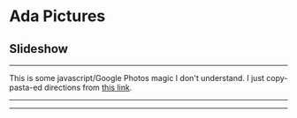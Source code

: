 # Ada Pictures

## Slideshow
------------------------

This is some javascript/Google Photos magic I don't understand. I just copy-pasta-ed directions from [this link](https://www.publicalbum.org/blog/embedding-google-photos-albums).

------------------------

<script src="https://cdn.jsdelivr.net/npm/publicalbum@latest/embed-ui.min.js" async></script>
<div class="pa-gallery-player-widget" style="width:100%; height:480px; display:none;"
  data-link="https://photos.app.goo.gl/AswN5VT9oNjsphuG6"
  data-title="Ada photos public"
  data-description="135 new photos added to shared album">
  <object data="https://lh3.googleusercontent.com/BuTT1aP_OzPsx_6NsgjHFzvrz7l9-amm1G2JrplOcHtA5TcbzDBFlpCtVvsFuhhlQiej-PBi1AlfdcBVJCABL5HEhSk8G3Jj8114qDevhGR7kvacomSZPmvxOty0RSh-Y49yDfLs80Y=w1920-h1080"></object>
  <object data="https://lh3.googleusercontent.com/S_RaoAJ4bdcd9DA9vB9hbtNwZWGBbt855ug1FQRjLLq2raAv7jkKivyv43dpqWsb6fS4QRnLaco9UBXQkJ4Qr_mF38uMVz0m2mSoshI82BtvYABgUG6AEm-haBdV45UhYwMcvlaWacU=w1920-h1080"></object>
  <object data="https://lh3.googleusercontent.com/qdKkwDbc341IxB9OlSCTuZjGCRwvjZ-uMi4Vm8bde8fie7rVyfsOCPRJYlKn_JaWcH02iN2Q0vWhwqKViuYn8_oYnD60aHumI4kTZwmB1nVOTf9YWO8CQrODAuFvxcyKJ9rp_xNSs90=w1920-h1080"></object>
  <object data="https://lh3.googleusercontent.com/f-p3gUGw4nizE-WemfcmmtxO2C-PDmQq1ydPsgsIPjw91W9CqH9Q4zlLzRgRdYhNO6ZTUdWnQ2gem-DIFltwYmSgRmxfL91FvV_z8ZEMPGp8SsN3Eau_mdxUS8xynU7biX-9VXeNxVI=w1920-h1080"></object>
  <object data="https://lh3.googleusercontent.com/ZVfPJ9Dr5aGEcqI2dAK0ia8uDshTjCtk7yvepfyaplBSP8Hy53kPbS29K9V4fNKHiiY0Wwc_DWiOrNE-PkEBb_XKaV3ROsh7yRbYiUjXxO1GRiy8nYyeSjVLneH1qM0OYSYCIxA616k=w1920-h1080"></object>
  <object data="https://lh3.googleusercontent.com/Q_gQ10miV3mkwO5Pfq0k5VVqqyU5zirSZt-_Qo_hhi4eVGKcTVODRgoad2SQLD1-5G5xaZdFBS8wJlJcszbfgs9F7wU0ZgqnNnb-XetjfOsRyXtJFD4qL4wrbAEO1fcd60z06UyQ2Ic=w1920-h1080"></object>
  <object data="https://lh3.googleusercontent.com/0h1wiCnpghGYuKzWmvvs5fdMMontzqgw8W081JUk__HHdICl8F-PR4GaOK-_hYb9vxjkfpUhICuC8Ocr6g3vGcDeCBJBvPf5SWWvSkXhlQBh3mZaWYH7R7AoVTbnr9a_IgxQYFNx390=w1920-h1080"></object>
  <object data="https://lh3.googleusercontent.com/j-6m0i1WpORAllVZOpMj2RYszwPe_UadC3SUWpxfWpFO5JUUF3WBiRhTvQaT3OixK9CO0qCYtLMVh4y9x94E3Czj6QPeUvo0RObT3OM4BEkVVCSoy7_lz0GDQ-r6gFPlk8uybx5KKOE=w1920-h1080"></object>
  <object data="https://lh3.googleusercontent.com/8MKfsWrTdjNURiuglcUaHFLCHxRcBoYrlN5jHE7dIFbcNZSephE4dsPwgf83nsWwggjOyNqJn6I55S5-q8bzjtg4w-_aY2MU6DcyCG1hvXDPSxleI9HmnaFrPHMFjD1q5b2248y4plY=w1920-h1080"></object>
  <object data="https://lh3.googleusercontent.com/Ws7HsSs4kCBdQVLwMvykDq7xOWKw0A5Mf4lfvZhHLwjWwPrHatO845xzf-DR1HKBq-U1rFZtzPUIqsouYsFRRNPAgzqfcqezANowTz54CBFWkGllV45xQCIU6PHAQZj5-1ieUtZstsE=w1920-h1080"></object>
  <object data="https://lh3.googleusercontent.com/zEszt8xSLFWuRzXQBCZ1XWL4NCZoPhD-xn4wMuwAOnkQMePFBok1FfgkpMs_hDt1ObQ9xuNTQ4CgVQPSQ-FGxsFmXGpm96fn2Gq4toBT8JK7PUfBcRzOnJ52D39XOI6LYrmFMyB8MrY=w1920-h1080"></object>
  <object data="https://lh3.googleusercontent.com/WfFrKcFQ1sKoH9kcZOMtS99j5P1YvmbN1yjPnbhmalp_QDSYV6o80h1Y0tcYrdiibzrDBHfMfFz680WJBDoPo_GVcwwd4ftsqU7ZHaQkAvAMdZ0g2LlMYdG56YCZ2niWtsQraJcq03w=w1920-h1080"></object>
  <object data="https://lh3.googleusercontent.com/y1L-c-NvNLjDe5GYaveTXlYQbz-EW4mwuuUf9cWE38SP78_arE6aETYt_HCeuKBE98nAXEwBlg0-zYtUvb8Gr_Tsfjt0Q3OnH_XworV9DRmk7osSldy_fsUFfWftI36f0BB_IGnkArM=w1920-h1080"></object>
  <object data="https://lh3.googleusercontent.com/vklQKGTx51HqybPcZNx1rCqb2KU-7TMHFuMUSeqvMz51I9BEMU_gP6unQqZhJfnaKGfxjCa3QbnY-Ptw2xosz2QX6EoMtaaQoidBIfzwhB_m4qoSyvmCAu9AYa6Ij58Q-HUlUxSwyV4=w1920-h1080"></object>
  <object data="https://lh3.googleusercontent.com/wSh8XPDaERoDnBaWz00Kagf03V2_sgf9fSJV6TDO4CDtUMIg8ax_6mrriobzrZwp76DrAahFixkaIrafaTPoTmzpK5vNx78eUOe5tULp7h5_dymTMQBl2TBx5xxUNL4BOiIAX-E5zBI=w1920-h1080"></object>
  <object data="https://lh3.googleusercontent.com/JYMak8nHH78_cdfFaw4SjQixCC9iilxSnmX00gLNXw51G-lxIJI-xNioY5pN1AQ640o-gY4ExeE2YS8c9At-19mU0RB_n6S2_Y_wc823pDXIoBsdKwtG6s44qkqa5NT6UGOAD8Mkq78=w1920-h1080"></object>
  <object data="https://lh3.googleusercontent.com/7oEqNJYEMxytRHplBtlzb23ugzOpUgU6u98cFt88WmkUfbNjQezFIfpKLByrzQmJ0n9GotxYlt0mcaWALG_kwIf-_sh1E3byBqnX6QAAwy9GvkcMmFBWqPFoSF9NGvJ4kzaR1UUC62s=w1920-h1080"></object>
  <object data="https://lh3.googleusercontent.com/ga77mYZvL-TrRwlDmJpUdUi9uwBbw0zurD0AW9atj8IH9EowGF7F3vLX0hDl24lTPU9IiRB_9E3veQRRpm2K1jjODXNRZfG2fYShY0dlpIWhPmRSx4ENDXNLCAgTPVQaPLybsdd_njI=w1920-h1080"></object>
  <object data="https://lh3.googleusercontent.com/Pi_zb3zwiEX7_1bAXz_y8Ecdy8N_tQTZ41DO-lt1DMOPE_RXl0xVmVd3_4aGIQ5g3Hi8Esv8SaeKGIm7yDTDYzeBmyoll7UVCGFug9ja5o6AJptOX9KiWFZ_86HUcok3xd40ZTIropI=w1920-h1080"></object>
  <object data="https://lh3.googleusercontent.com/gQ58rM1ItwHAAMDllD_UfOUEp-x3n1uxP6UuvphIh6ywYxjh0EbN3hpzQG41WuwpPNVy-P83xgw2EP60K_gmFwj3y9-hQg4JSVRYywYaT2bTlwXbi7ivzz8Nxx-J_Mr5d4MU_c63sAI=w1920-h1080"></object>
  <object data="https://lh3.googleusercontent.com/hj3_SdVl7v8EKVkP7I3TiYMEK4dgvEb59KzRzcOY9EGGncOK-4vRrcUmuS4bIcd7cOGgZgIx8rd3Qdj8Xzcn7I-Lbtw54dgMGpBc4EyEw8j2MXnUsb2gP3-BVa76wt6rv7vOa2GMJwk=w1920-h1080"></object>
  <object data="https://lh3.googleusercontent.com/QO6EymUeLn4NHlFrSY4oO6tBNhwMI-QF74eSQyW4ASzEXzJ-f4PpQ7pIAmzIRJc3RyqsP4r9ceaKVVWfRywYvKKLZkMfZFda6QnhK98o6QuM3GLn_V218Bxf-SdS5BenaXErsqzjpRg=w1920-h1080"></object>
  <object data="https://lh3.googleusercontent.com/maAfLnME--Jr7dy0bJkim39BLnxzBMiYV_RayMNxIdQb4CPUujADTFb7RErESoTNBtRe6v9DKU3JRXP0ZiwLIMG4jDN254TiljoOr7ee87RbDdC6RjTyLy54WubRZ-pp6fgms20gurc=w1920-h1080"></object>
  <object data="https://lh3.googleusercontent.com/7whtvQjax48fRN2DtP2cJEkfZUJLIdYMJwjuUFxXUFdgqKAy0PmJED17ZcmJLrQ1NmiAoP3v6_-1zzUvUNwYhy2NsxQLLi7ps0WwssM48zv2y-h-WewvUmlfYzL-O1fYdSjyURkCMS0=w1920-h1080"></object>
  <object data="https://lh3.googleusercontent.com/BPsOB32JmS7abqeOF1u6eisjFtIE2CgrSmgbOujQb_9Q5sJqj7S8Hk3ujmoRAbQhOOcN-XicR7DpjY9a9gV9TnYfpAaEeX-fTGE63ls2d8FUUceQVgRWK75CgvUsaPMn3wGsnQlDHq8=w1920-h1080"></object>
  <object data="https://lh3.googleusercontent.com/EgOw9GuwGyBPBK_KCRGHGWGomYUqBrLjDtCwSV2ez3jZ6_fUgP3lUixrSLwUYb5ae9ZRKVo436ENGPQUeue913Uj_TwA8bKCu5KB3DWxdhjMC9tTscnObgm3d3pYSS-sDLFb3w-W1pE=w1920-h1080"></object>
  <object data="https://lh3.googleusercontent.com/uZULb0AmMNtIqp1hfY4vUwb8Cl8WjdCfvObNqRfuzpFTGQhrABbanSFi1acPdCSFrSH3yU29_pFUrP4Z78O_2tDf0cxgUZsg8gvbjdninkxDD7yqvIPdKIMyhQEynRTzCO9WdvLkVOg=w1920-h1080"></object>
  <object data="https://lh3.googleusercontent.com/LoUp5lhjAUBhMgEgiVrc5N1DdwQ3lqXx547FPEeSRi-F0Ehpd66Q0NfsWgoUsi0Pp1ODr5Yj5fxs3THkXyqVubbyKULlEQfpPPrqZf-W_bWlxR3TZUMYWEvWNVyGVGm2EECE5dmtogM=w1920-h1080"></object>
  <object data="https://lh3.googleusercontent.com/myQpPlDa_bS6wqqbHkY1F0_oiGOHnfAgfo3agaDyYthUdM3IoO9LsVhw8nrcswFWoku5MxJs1CrOAKjUAaSHN4T7ic95s3HDAq5lxemBa-KGA_S_ku-byZ0FXY3ZZDLxCtDFblEjWyM=w1920-h1080"></object>
  <object data="https://lh3.googleusercontent.com/XhT7WIXc8oUp46DNTOqxDUbYOIW3hLuk4A4FJiicBaQTmj1avHJUHc0vr4qmVLNSibgI4_2_4RtpV2lndDK1vIZ8bw6XSQ8v296U9iYEflINakV7dxRcSAyMicntFZ64L52n3a4yYtc=w1920-h1080"></object>
  <object data="https://lh3.googleusercontent.com/zIcyDeGX07uzHBra4PXlzejTK8AOPQlOrW_RvS-8kWMEwjnIFpP28mf_t6iQiKOh0Ohu9bKX5vyYvr2thL2-iurSpsdTASLL54p31FaJ_LWEipNswzPEdDxekOBEnW2Z1dXm38h2vkM=w1920-h1080"></object>
  <object data="https://lh3.googleusercontent.com/h4-Kr9nQrSp-4zUO45ZQbgxYJhulZ6Vo6LdtzouWjCnjMun7EvVEFGHFbQE5S_r8e92oOUHzwtkmFHuowV0k44n3NsHGglPsJVp9V08-8kJexWS2Pzl7h6AanEAlFoPQ78Euw_IrXDg=w1920-h1080"></object>
  <object data="https://lh3.googleusercontent.com/evwTE8adbqu_1bDdWWD3VkCXW34tyu2ies1zSHMhUuR5IY4KlT-33ghro6eThb1e7uX_iIOeeMsmUgJoHkklfZDPFSNQcJhNLTLWAKzsIBUoXNITV3MhBI87vQc70_Hc9yk1Im36JXw=w1920-h1080"></object>
  <object data="https://lh3.googleusercontent.com/fE3oECsdoIbFxrCSWZHzwIhs-H5LktjKk7Kkn_7aZXi2RoT6F3K8aPVVjPgwUKCLAUPoGGoBFS2kbMFZDptolRZqQsR4jbZUocJFvvV0YsogmgFNdQCZYDyKjEnFnVERhNhmDHzn7-0=w1920-h1080"></object>
  <object data="https://lh3.googleusercontent.com/53alVj0CHJs4xcIOWP9f8qspDG90y-Pw8eLioSDAiTGsew0d0UdiS-PFd-6bmnR3vjnSzAWbB26U0jeAZPOFABBidtGvWRVoC5lhcmAHEcmkrItZGb66jSGDdO1DWgV-YRqXjQIEDSM=w1920-h1080"></object>
  <object data="https://lh3.googleusercontent.com/Qa7UeihTYY3XtapApUsfy4-Pjr0Gm5WaxMkIUTGSur8ml1q7aul-HtovGSCzCeNTdNb96FcbD6wrwYN7zIPwFYbYyK8UBozioWIydAm0-Z5ipNn3P5E6Gj1sHzM91k_0y73W2DgEFZI=w1920-h1080"></object>
  <object data="https://lh3.googleusercontent.com/Q7INItlMwE1dwjr0Xw62KMCycG0CEFAdZCBeVmcauWGuTi6pw6tNTydPR1QsEvJZlVhYQmGT4WStWiIjy7tVmdKU6DZ7Un9JWnjUzeKaVkH8cZDNNYSd3metLL-x0FpP2VgWmj_7Lyo=w1920-h1080"></object>
  <object data="https://lh3.googleusercontent.com/mdIJDgvGbF97wGtpcyawTqhcd-S-F_JWZqAz8O2paFi33G1skdLrBCQWgRzgxvkw5-9IqfV4ztbcFqUBUzXQRFikcXLC_gXyvb6OVY2h9IrBv2oEEbZa-_ekkQiIkYqXJN51wjqc6vg=w1920-h1080"></object>
  <object data="https://lh3.googleusercontent.com/UyyF5sqbOslwYpvHTYc7yYYwXdplwosLB6f6NiHVkorcB2oW7Jg_JL2_redAZRJol1FE1iek76fMY-0Fo274nrb8YcdSzfdM1YzfkCGYg2kgct58kML9E7Gh-u36JbRX9yWpPdhJbdI=w1920-h1080"></object>
  <object data="https://lh3.googleusercontent.com/8plNgbmXryPHH0MjMFNZpgtXxouwGjAu8kKEfRV6U_tmkrKhsYQT61EIvn1jANkOi3wTCjedlxc_u2J6diiRpb8RQgPCD_osvuZ13-kENvTHf0c4q9JXUDZOMDBcQcxRPCieSPla9as=w1920-h1080"></object>
  <object data="https://lh3.googleusercontent.com/BY9blQa5oI1akgT0QrHnd8Elhh86YTGeiGlmQApIq8iY-9fsZb2g6tbGVGq3I-u77l6Y8NmgTkzje4biCnxDA0AmUMybAT71AVB-vWhC35S5KTF9wOl2YCW33Sp6vy00RPWDEKHJ6XM=w1920-h1080"></object>
  <object data="https://lh3.googleusercontent.com/1EDO34puB9ZGxmRvBJM1l3e1SIFidLvodCe-Vzl5DzL8uS3P_WMsM1DNXtmVMwxHKiZGON0508zoBGQ68lP_52Nn-Ql0f7T-v48ojyetpyElOunaw3T16HauyesXP38Qr25tqcTuGGc=w1920-h1080"></object>
  <object data="https://lh3.googleusercontent.com/wdGbo6YJMh5klPOtPcWKWjDBtovp8_5PAfImx69SjujA-N-dVWT8cBadaWPmedEuFXzyIDhrgywwQAQSuT4wVraOaL3x5uWEOTm4j21fE52XCXnEV4pX4WRzLPv52GNw2yxDTWdttTk=w1920-h1080"></object>
  <object data="https://lh3.googleusercontent.com/mQGMhJ-dgbU3RHYeMpEGMhYfiaClsKK7TElcT7_6_7Oq6mfd7UfglWVuWUOE64B5RpC8u_I9daiY-birbi8g2PIOtvdErvUT11BG2w18jEH8GgBQjYcHMzJM98oCsx9u4WU2ydzmW08=w1920-h1080"></object>
  <object data="https://lh3.googleusercontent.com/IOGf-5H5eqCYUYn_b3BVLI9FtBLnuysMgfMjp9PKFXInjRCkaIjpyPmCnumHtmH45oCzo2ZtPHi-Voree5wbbFDEIx0ORb_XkgbMVloPCka3tKxRTBFE_pp6bbKSDLihxU3WYFs4SS4=w1920-h1080"></object>
  <object data="https://lh3.googleusercontent.com/3D0aFrOwQgo162nFClHR6u3xC2twG2mwqM1ePDQBVcpKPFFHnMaV2sFxELXpkumLbpWbT4WOLT29Lstcw1ddqghka-vNHL7Rl7quufP7V46b4LLtWwXTd0pyODIqXbs5stxS1-sOAnM=w1920-h1080"></object>
  <object data="https://lh3.googleusercontent.com/V58pM2ui9dbQFzW5vIrAWWZUkQnLro6I5mTen9fSxv4_NpWoGdLRSDUnRHnRLil9Uj1JamcEEvqd_aRLCCnDqUKgC-_PjmvgSGhKp-I2QRPtgA58wFRyDhTiyKAgSYxDO602YaZdxPM=w1920-h1080"></object>
  <object data="https://lh3.googleusercontent.com/br9r8-NInqd9nkC9rGlgjxSW8CmOYRfpYl_GCVHbXW6h7a2U71mqian81GOOoHZIWxAJtrr_oV30HIvjLYGD6j5m5zIU_lcT1A8jhEa7J6Sv0WuHS3ljYcvlG1R2o_P_IuUtO-XF3a0=w1920-h1080"></object>
  <object data="https://lh3.googleusercontent.com/OtAjqllFYmSrM9h39LtIouNTL6wRgab644d-syYvnk9dYPKUA6IG3V0yYb1WE8aji7IjMhSdT7FW2Ek9_mMmz7HOgANyiDhPgXq1EpDQNckEzUine5LKIPXWsXaDQtHSrwGxSYsa2Fw=w1920-h1080"></object>
  <object data="https://lh3.googleusercontent.com/9hzUd_P9va4YWHKz5HOnIB82bfAVqKiaj1BG6SbDlmQLvn4TBPCpYyx3We3AXe7vLSJYRBmtxmpL1bCyLkjmxnNJIQO39YmpB9jhLGlNv_7tbuSbAhjnRo2d9S-2oSAb1mGakPU0fJ0=w1920-h1080"></object>
  <object data="https://lh3.googleusercontent.com/RQ_UdHeHAEYotjN-pvlqCoRc31wzDOT0TdoQBfTphfx01xn09o47sz2pJS7kzmvQn4C-mn25D-Vbcf_fqwqj7wr7CM-VkDcICadjS9COnm0hAYIMXMbA1pOFcOXojwubuQGNFUtO39o=w1920-h1080"></object>
  <object data="https://lh3.googleusercontent.com/ntYuE6WPtGbWnmYEWW-uGx28IynVcM09HeiCynJdq4EBDGwjOvWd5RfjHjx3hCt2Ag0Wwx7kgmkwL3krh5KqVefwl5YnJaF_HJ5PmVwMgN9vgGa3anZ5uBJ5pYT4A_kTBamX7UVbPdI=w1920-h1080"></object>
  <object data="https://lh3.googleusercontent.com/TIvRHRHE8f_ePcSWIf37ktnniqxopvTlok2_xohfLpbSfaRirdLR9N2Eg0ylpti5vbXtpaci915L5zWzNQDPPAA2eLcklx_X_vhaK_OZ_dTbZHPSJW59o-t6d0ndXz_kLCHCPLxhMbI=w1920-h1080"></object>
  <object data="https://lh3.googleusercontent.com/I5ZPuKUhBJKDetnii5l1xo8I4fsddxMaP131xLvCWRINzf4njqXGre16vPeEhT-cMAQHXF0neWxhXQtq5zXUu6sdTouIbBa3rqbqovxWAsU-RC8_mtSXLitkyf-JOSH08_jUIH2CkLY=w1920-h1080"></object>
  <object data="https://lh3.googleusercontent.com/so80hsPUnmnFEerhyf3xbkG6LetaoaRXJW1VYJ7YykBJRqRST7r1SPbqrTLEqMIe4dKSeTI37nHDWAsY1vtoADSvTCQpEXmK7OeVy7RJeUqYTxXKGXfTlt4feHFAuGYkw-vDK2mP3iA=w1920-h1080"></object>
  <object data="https://lh3.googleusercontent.com/dkBds22Y6j53nbrgsQIeCb5GeEqwOQnPdDhRpe3z9sI7TQaNIgPpmL9OcF8VBT0KMBVt_Cu7aiW0Yy5I3ARzRI2wJpYRNx9oVGVYUBxGGMfbI6DhXUHbGJ4ekFl48bubYtRL3A4RlHY=w1920-h1080"></object>
  <object data="https://lh3.googleusercontent.com/5d83WiPGEGm53jSaidcfWQGiX31ZsqXlufZSe0EXtohWplVHCtTzRVjywiZx2bFMymDMVzYkhHEbFtD1WQn3-UYKAIymSU0zfP0EceDFkzvHaa-NmSWo9WYl0EU17jgeA0M55TIGsaw=w1920-h1080"></object>
  <object data="https://lh3.googleusercontent.com/m0-N2z7RaMjQKk4HJCeGhlVkTql1w965orVlakRV1NkEdMyfVFdKVJbi-1P1d3OZfMbFNEWtjZRS81zXu1tZ0YidwZZManbUcIAVlIs79hNLHlnX4y6_ye8OQQSi_p80QiSzUjRkJcg=w1920-h1080"></object>
  <object data="https://lh3.googleusercontent.com/fn_mt6j2Ab8ELMfKG7a4OqFwA1Ngu2wR6M7CMG_sFDkjJRxRHBTrCGPtdDHkLu4hdfbYSPKtCgvh46hfumsVUDHz9oT93jrRXAMA8ai-YlfM9pL17Eswlnm9oPvOVstTzuFO8WHYQxw=w1920-h1080"></object>
  <object data="https://lh3.googleusercontent.com/FVPPEgezGDb4H0-X8MPqOHSYBmvdcTfmb_fJviSfrStBjH9tkt68uKv_VPKNkh6I03VAODTnKX5RCv-mhkgQSBKcaYT1Hs7pRkMSCWFsnI58uYCaERxbO-NWkHWMxh0fZsG_0eupgjk=w1920-h1080"></object>
  <object data="https://lh3.googleusercontent.com/RTDb-KD8ktm0xUIAuw2n84ZeU2s1MA7X75xRK93gp1Qztfjx1yXcPKELhM71mYMJ7hjoDAp2YteT3inl0lwg13DXVefRN_9Gww0vWt8a_kQV5gTaqW5x8uL5HxzOjEtIfL23EBenxKc=w1920-h1080"></object>
  <object data="https://lh3.googleusercontent.com/STM9OedfYlvudRYvSLVF6RSoy1vJ1wGMxVRNoXMnWT-kKCH8m3hhUksNeqmb6ISkQ94YaVbI4WxLg9f3D_in1eKGx1rTQsuek9dpEvx2aFjGBJs8zyUMIiguH6OhqJjs4s4RRVkIRjo=w1920-h1080"></object>
  <object data="https://lh3.googleusercontent.com/rXwwx0l-redUlEB2M-uAu6gFVY7APC-wjKVpidKGR7nZwD7DsbpnXvITDOzE9C8fu_2HcyxUIARTQzLUbQikPTIO22J74X-XkDxrKZIVO23pMWBsVo69HBdpxal-8XUGaH6gcAqB0n0=w1920-h1080"></object>
  <object data="https://lh3.googleusercontent.com/9GIPcB7bKS3uWjqNmAhH7HPLcDg59UjZdX2quzKLOyNP68kogA3K73N5jN7wcbHzAh47SCN0_v8Wq9q_o-21cjPcvxVYP5VrRfy92XX53fW2Pzi0E4d6mBfgHURN9Z0r0tyKhz5aJhs=w1920-h1080"></object>
  <object data="https://lh3.googleusercontent.com/hgyeOVpEwdxDjst7j6G1yAl3F2ZSlCh-nsqh78jbgnxxVb-HNAsJE03ELvqQ_Rf5xRCRmAPnobU_6Fjweplm17d9Y--3sI8TEwjbO7ooIvK72BghRVdHP3UXMe_2HzzmgIqCsGh2j_0=w1920-h1080"></object>
  <object data="https://lh3.googleusercontent.com/W0wTH-52wnxlWdTUrYz7utNvjiBtB5Smjn6HVuH_wMo2zLqdEBy9d9pkjK17PRtgSYpEEelaTCsvQ8k-T3IioLnrUwF9fgP0dTtQPk_CMs2mcsgHT_DfTAJZMD6FsRn_-LlAKJrdw_s=w1920-h1080"></object>
  <object data="https://lh3.googleusercontent.com/azJ7MnausLR9e-APdfPY_cZC74b_onwRz_qAGhTh-WALIEFCQ576Cx0IV6JPO_heUvRnijMb9Y4xK875Jvl0jlCOlIuylZN1HUxkOhJbxK3bZIfTfS4u3f2b9LH2lEGfWST-YKlDZKM=w1920-h1080"></object>
  <object data="https://lh3.googleusercontent.com/85QnZ3cBWEvEIVIrehh0Oq87v-Z7UjcHSnt4P8lNOPDPJf-iDvoszl3jyR4Lq3_Y1VNGmTYTEgTri-zU2HEloQ_Lqpeo6AeM9aG1Mw5K2l7JL-pxHvG2nMLcYO3bK1MJ7ELXrmFUJqA=w1920-h1080"></object>
  <object data="https://lh3.googleusercontent.com/AS7-K1mFxYevchY7W-k2Z60BR--iGBQXjUQUL6mmSwTAbCic9NXFUmVm923B5HflzNsdz3B7BvLxMiGDRZTmOIhcdHC3nxIUSQSzqXF01xjou23m3nmpwS2GZlHuEGG-q9nmGvjJrLk=w1920-h1080"></object>
  <object data="https://lh3.googleusercontent.com/a73hgkd3ziySdNG8DAkpIopdd1LWEskkLbewYUUODnw3RlVx2DR_-4m23afUoHVcnDBAurt6nbdFy57yUE9bI8qYxw1T6_r0iEt5MxZwI3olUlOJi-xkOlkzMGize5z4nzLu0R4J01I=w1920-h1080"></object>
  <object data="https://lh3.googleusercontent.com/f05oiQgieUset-vOj8Z1n8yAqqAz-2RhWlSRDi6w2HR7ZCmSnazEfzK3AgcwUcbhwT-bNhCzlRMLN0DCR96gCuQDcZP2xYkGSNoP_r0OMUYgjy_0d_5RzHuIiM4ggVt3-rJ8ZOq-fb4=w1920-h1080"></object>
  <object data="https://lh3.googleusercontent.com/OIGCAQzXmEQMgND0UA8KMjj_iliEL3kKQgRgytzCO9JroJcz3vtlUO6LV-pu_Jo3YvCnSJAvOmM3SuOydez5szyRQYSBm6G0vI3PWjDeFKbfwy6HSPJ3NajIMUGLv5EPKGTZved985s=w1920-h1080"></object>
  <object data="https://lh3.googleusercontent.com/wIxnnBQJvwzH30N1TTSDhD_AFI6IYaqywFtsZUUomiD8_s5e73G5MngEcT--eelvU4ynE5ifcwrbay4oYwz8EK541YZP7mM1LGCXijx8Gf8XnlHhfr39m_eGMhHejVUWhw_jLYIT3Jo=w1920-h1080"></object>
  <object data="https://lh3.googleusercontent.com/uo1xl85CDqnKotagZVaiJtbi82Civkl2jwDICODFGhmJyxo7wCzEpso-frns6nGMLSRNGtUp3Afv7keEcuh1qHJCSdZl7V4OWMeH0thNxIpOACQZXdgRrwKctD72vi6o6vTvQxgy59A=w1920-h1080"></object>
  <object data="https://lh3.googleusercontent.com/5Aj6H6GL9SOrSFmXGlYKlyqAnEyLtbPTY6slAGJpN-HSpqQPG3sOKBC_LGmR0_KhG6Ovlnh84OnwK5TNIlr93t5XDc6B9GcNGbQiJFTCCP-cp79z2-46PnDI6ETfxf3wGhU3YP6fxq4=w1920-h1080"></object>
  <object data="https://lh3.googleusercontent.com/2tcqroQsMNmLBQJDU720T_a3dpQRPWe7lvwDcVDniiRhDV0Ez9uZw_APd-0RN8Ae_ma8mUi8ksZb4JqjDdHyvoo8BPNdW_arhoCC_Tr_7yVlQL0RN6EqESrsMN1cmAZOZJ4V6lHcFM4=w1920-h1080"></object>
  <object data="https://lh3.googleusercontent.com/TdoC23pFqknOVjA2rcQGuzQ31MBTrw0bL73IO0CYx3yeTcXMZBzbCyAfgis_bjFHXIrPLJFN9haxD78M5Q_cJE7GkklD72UuyipBj-_yBj-Ifq9pohl3TjolosOO7kxEp-GHnuqYUf0=w1920-h1080"></object>
  <object data="https://lh3.googleusercontent.com/tml0TFSb1uY0ZOiCO9yHMT4-lm6sfh4Vb1zqwWATnh4N7Ugv1rNuYlj3D8iEp7ImmsjKgtngoiOFX0UVaZNkAhtfaJgWl0QDb4loby1KQPVtWdjigRC0Kd7pUDtWM-7eywP6UwYFiUI=w1920-h1080"></object>
  <object data="https://lh3.googleusercontent.com/bUF2PKjoCdLMLKAICox6qp9rgI2n0FA7qjxj2YLSNaHSvagblk1E-Mxq5QyFfDM5FbR_ZoVTU8e7bSZwkFNVgZikzflXcvlfelNe3MXPk8axNpLaOuL6n3NiimIcdjomDatFrhazCkM=w1920-h1080"></object>
  <object data="https://lh3.googleusercontent.com/w5B8CsTd_e6RSvu4nwbMrVJMsGu_N11fXV34e10rpLMYdC1AQlJePUOvPujjpEnN9nLeZJ15sg1KZFhaomN4rlsSGcB2QtFHdfQ6ErMRf8tz_NRVZqByrOSRfHpju_d4i5XonHBMmy4=w1920-h1080"></object>
  <object data="https://lh3.googleusercontent.com/-QHm0yvkeQ4-QkRby4I9Y0CbIvYCufnaQZILCDITP-w-Q5tKQDHoJgRiywxIA26E5pnYBdQF7Gr3MTkr-CDCzOJ1iwgg0LNtlLjeJND9w4hZGMm_bunypoSGYZk7zP0DnzsA7x7WjZU=w1920-h1080"></object>
  <object data="https://lh3.googleusercontent.com/jv0BWWkCesWi4ZMCVHb-PDj_n6YDbY7BiqpO6o4WC_OK-B0gQTncLk87Ip6lm_gGYN6sp2SfYEUKchXecsqynzz4DfDGTWcKP3gEgaXtII-6HQY8ENyBl5pkeM9HIZjgrLo36amFiRQ=w1920-h1080"></object>
  <object data="https://lh3.googleusercontent.com/4M06m6j4UDQAOzStohH2Zjb9R_Bo86eq7X4Ixa9a2YJFXQ6J7VXaCmg3ykJLXAJ3mgEWuuH1XU6kuCTk8iDS4HHeRyJVFpxpWkqpkFRSAR-X8cpednFYi0p0VcIxAhraROQf4kzJXE8=w1920-h1080"></object>
  <object data="https://lh3.googleusercontent.com/AyvJAQiJSr_JXujnmji5wkmG5EZayG-xreGtXTY2W96gNlK9huRKcE6nttfo6MBb7XRpn2Iw_-EiCRUjJqbmYupS9aGgIslpsjDJK5syRyG1SPkh4TpPQos3ouVJC_ISICtzqWTW-Qw=w1920-h1080"></object>
  <object data="https://lh3.googleusercontent.com/ohAkZlWYFXJp3d-cArUA51mubX2KkUImOXYif9S9CDyyli0Z_B8fLNlG0TEGTLh7NFkl4Kt1DXOeQhhPKxEPq0TCqU9KxEZ14k5tqsmnoXvmhi_mNtkqxwEVVt-ZCo1p7MIwKA-wJx8=w1920-h1080"></object>
  <object data="https://lh3.googleusercontent.com/nJ-WjXYAsCMi4jGYQb1Qzz5T6bCgaLLzL-qdPFF8fL7MYZbLGyxboypwIv_CxFzttqpUCrVkNcE4hxZKlIMEf39423h95kUXFv7sYa1mmnKtGOaBUZzWuryGWbTqNpcqYzcBt9-Z3J8=w1920-h1080"></object>
  <object data="https://lh3.googleusercontent.com/pclwTaRAKH0IOcxvbU9jf9U058P_7tWl2UCxkoodgaE39f7mbIaiacHTd50pPrX-IbZsKX5plbv71k8sy_IyRowWIpx1GcB3X9yG2JRIQ-grDVNEYdFYW1pfL2rKmmUSQXGIbrIc6zs=w1920-h1080"></object>
  <object data="https://lh3.googleusercontent.com/oXmZnt4tR2GHGXus82Jlp74ovhRORZzKTx9jxq9mOw9HTZA2okBNsJMeAiEEbGWnkWwWwN7845oTKnO6rDtlBVVOwPEY3XMrTfxGnSJLWjFb5RCCTTMSWnqwBTEJqXG1VlcjGXOMF-Y=w1920-h1080"></object>
  <object data="https://lh3.googleusercontent.com/E0VrtGXwMdEtmnRoN2xqS_Tdecfa0do_pqhnvIkzZ-juEcJ937Y2Rn46deKIh51X9Dcu9faJSjSLHNekwjBevEZwEVSLB7d7Pnc7mnuRN_y_iF5pWDcGPJ4rjtnXdoKLuycIRMhSG0g=w1920-h1080"></object>
  <object data="https://lh3.googleusercontent.com/YtRFRLkK-9ApZawIhjfXV54YpW8lBncnhUKEc_XOov0d-k4Di1h6McxT5CbdqfNlxwgG9PubrFbtLU6BTauR9yJ_RUroQbKqQkkq3um4zN1Z8uZMjBMsEE6e5hT1A11jkjVZ5H0k_90=w1920-h1080"></object>
  <object data="https://lh3.googleusercontent.com/eHDRUq897ZEfohWNfiTPoL0xm57XgtQBJ_s-HliYTuYErsDGKDWv93rKEtmmywbqtCjfeZhowB-Xawde59i059QZrUp5WbD3H05g6nbX4sJPI37HJ4BDs-v0QfIhRH9kMAkd7qnkhh4=w1920-h1080"></object>
  <object data="https://lh3.googleusercontent.com/6xMpXRMutATuOh6EjIkHFBMIGXSPkmLXIkic1gxgo0XI2WChV-2YSaDaOyoSCSxLcUe0011lgtWmAYXJlkYiJyQFIDxS9UOAZ55IC92o8zMkKwt5o91x6J-EWJowL8lYoaYnPBdLLh8=w1920-h1080"></object>
  <object data="https://lh3.googleusercontent.com/ZfxvtgxH-o_-E6jvlD4ZT037xYkPLBYXd2uH_q-MDrIHrAzN2vEqIwXetF4qE5YktjqTn2yEnt-fdGoom9rlcGV23oBtr2lQADNQAaf563UKZuj-5nPW3EgePGzPL1moSXawUTy87fw=w1920-h1080"></object>
  <object data="https://lh3.googleusercontent.com/REaVD_4OraomcqrBzjUehM7J0RqNO8KJnLy3OTVb2RiF7nZBf86myo7rHcjMtfjZfCKX42Vq6Cv_wbVNkkRQ251ylJeajsRJq-WzPWwuHxQT7P6xpCSwG_MND3dn_eNekY76rVEU0HU=w1920-h1080"></object>
  <object data="https://lh3.googleusercontent.com/DSYu_LdtJwfOGCK5xji40YCAPX9EVE-o6BbtAcylyxKNAUqi2ROFDWvZZxO1tg7XFxzXTMibaVogUtSkPM2IXlLrWBMyLwUO16PRWUsoCvmqO38q3g7KVMje1s_U4bF8M2GZdBjbbuM=w1920-h1080"></object>
  <object data="https://lh3.googleusercontent.com/mJzn9-XD6HUnxqdaddDKTwr0jEBC0QZ_xVMKyZMrJIHGdFVxOJSUGwNlVxhREsWu8Yq-s0MjGYIvVWzORGvhzJThaO5TFWn8Eq6_M92H9nZGaudSqUxRZjhWNzj_4kRINuEYzrAO7O0=w1920-h1080"></object>
  <object data="https://lh3.googleusercontent.com/oCLQUGi_tICAwzrTn_ay_Ux_JCIiBf2Ybc5K_GZCSRYOzERsC-2Ok2gVMnL5H_4LCE9et9v0pe_6Kcdg0lHvYP04NVL8k9-73yWxTNs6phTtrK52CGBznvlUFQFGjS-D3XJHJp3svMc=w1920-h1080"></object>
  <object data="https://lh3.googleusercontent.com/vjGNNCIdtLfbl7iOsTHhRnwO44jOdMXozxPZbGTcSLHexJ4F-kV_cVhFlO8XyOZ5xpPIRzV5J9TPz22OFAJ0esAO_W1m8iwshxH9ATBPqhAQfuqXU0O0TdJnPl108nK0ey-2qpkdXFc=w1920-h1080"></object>
  <object data="https://lh3.googleusercontent.com/HxAD1kqETWbzv3Y60GBrlKaWXRYSy4HHSA4qJcugftVGH74RG83v8E6iMwUegwCTDaQPwJyqWNfTYl_a8Q4aV2UnGi3RHCkkFo0HeDhA4yyQpLnSq5FWoxj2zPHwZWAVAbAIy4-T7co=w1920-h1080"></object>
  <object data="https://lh3.googleusercontent.com/PkqPc892WgR3zioRqGRwR_rg0d-lZvVHICuXpL8m3WE3F4-0Ex33LlEvCOAFgVhaIc6BNpiYCYSjEmtIVfKYA5OM9dvsqAEJbPtPJgeYJNYKRBAKIK2PN6HmlYG5cPxGWH2lR_e3jZg=w1920-h1080"></object>
  <object data="https://lh3.googleusercontent.com/5g7ygSh8vcLoUJTs4I1SH7HTeOlE3Df1Zb8xlXizXwB1KFakragNsJNbijFxONUp5V13kx-8bTyILmx7jlnIjCCG_EWQ6k53AZUXgtZOSfSFWVmDb4ZP_thpiEwE8PCl5eggSHGGBzw=w1920-h1080"></object>
  <object data="https://lh3.googleusercontent.com/ATZiQlLZlMTVzoyLRmAtdiNZqmStegK7HM-9StqVTipJqevFqx8WYznLShK7GTKnI8pYlYv1RSMRGdbIUEXhIzW1TNhW880JN4e1KZbkpiq2c8eYKkBcaL9TK7N-IBCH99NtUd0lXsc=w1920-h1080"></object>
  <object data="https://lh3.googleusercontent.com/MvScc11kafVmzTYpGegJwfgOrBdPUISbAASUHnCXYjiZvy9RRrHeCFiE7SqETSbIpnQekYXAeS_n2y9bsNboEDWyVozBDdy-DrKlwBwGScnfLbqumRrmEm7gqikRW9kldMGZJQjrpjI=w1920-h1080"></object>
  <object data="https://lh3.googleusercontent.com/fwbzoWC4Yp7Ie6WZshqU5FcSo0Psm-ej5vpHYuCCvUdunseB6_vexEnVlOXQgHSWjgp5o7itBAnTDx3_bRCoMJB-SsnSmW-1bNgX2qRwFXxcRU7UnwzAq9AnhrQekq8rx9zOeU_faAE=w1920-h1080"></object>
  <object data="https://lh3.googleusercontent.com/2kbg-qHqmh5EL5wVaIhe-6InqLOZ5Duk3ymExk2yDuTPY9B2Sl2FG4kLNwWqN34kAc0m7cTMUTlJvuYpQMDIjufKTvC1aqSo21Wq8TDzxOrm1ahalKo8HiTYHOdu-1JnWL6E-EfbFFA=w1920-h1080"></object>
  <object data="https://lh3.googleusercontent.com/3tCmc-6H84SLveENfXt5_XF_xIp7kWukHrJI3cmcC6EjaCwl8A1e9UMNWqXaA43Xr1eXyCVVaVD98a3WtfqRtPUhqqQ_zkhv03AQJXwiAChfVrkbI7UbBqUoPhxe8ZzAQInUsMZdSRU=w1920-h1080"></object>
  <object data="https://lh3.googleusercontent.com/m2QOFn6q06gTRwNH5XCgYDV1rsDWNZSoN_XPnozTCydyHdLMBB54X4L9TKg9_zQSu9JF_CRiosW6BKBTJb6TyLyZxNcuPemTRacRygoyixzr-zMv3yToENQkLGzD61dYTBG7RiAqIqk=w1920-h1080"></object>
  <object data="https://lh3.googleusercontent.com/kR2hcEKHZ_2UPLXdFhsBoGn_MwN5xrEdIJ3YwgNp-24bRxxtWhKreveJcpkE7-RvCXzoW9gj-gFtcefoi_h_dq9HeKALI318F-KrwhH5Ax6LglDRLWT6g08LsqjO5aaZL-JKNCGS2Zw=w1920-h1080"></object>
  <object data="https://lh3.googleusercontent.com/yDPnjYnTucrxJpg1FVKCScn53Wb-rEVaRy4RGKngGh7naHZ4yOHIsGd6fgeCz809Kbpvs9yg4aIfLqZs1oAcUtSMu4ikk_K7DTiOXwUtt2ixAx50LEgIvl7vr2xWmmBOo35ZC_fIBGk=w1920-h1080"></object>
  <object data="https://lh3.googleusercontent.com/aq99tIt937dyQydW3MHWxAtRjILW6HrW71wjqfddQipHCyA1M7yyr7taVHd28wAAW9tixplyaGoXJJWvuxwjNG_koWyNngGL9Pdq0vNdL1dwUIHiEnIn2sTRzqmeyDVmaNDBg8lxuKM=w1920-h1080"></object>
  <object data="https://lh3.googleusercontent.com/7UicTMhqmC-DprOCEvIrb28gDrwYnkO4HzId1d6xoTiXzlt_hwobstfagQgAbWneRng4uT3npX_18FkhPRM2gXTIEBIvpgyLu7vP2BCNx7v4Qm_6QW0X-FVo-v7u9c8X8fAWT5FOmx8=w1920-h1080"></object>
  <object data="https://lh3.googleusercontent.com/Z2QhQmjzaqeGeO2kPJHR29uiHnH22TY0L-vy1PMrwIkMaWExfBRiG78Fhmk3M-3YhtWbe76ZFv26ug6cBE66ENO1aYCg6TbcKc4cYyKxtU7RGNGFAg358odLWHCiRUS75tZ8FgvO34E=w1920-h1080"></object>
  <object data="https://lh3.googleusercontent.com/aXtHOWhtByFvgb8HVHl6tdt2Ej_IO29sT4SDrASosFryYsk9CrMyVJg1kn0U6U8cHksYnxQzHFBTyx2jzZiuU0fwyWlxLgcjItWcz43RVTRTuEtZzWzs65pF4XUfilGYL9CvMWCE8ZE=w1920-h1080"></object>
  <object data="https://lh3.googleusercontent.com/SJ6qwHmdk5hYsNmDbESqE_g8X3AO_h8JWLzjlb6mgABYuOT7ghRuYgCBdxDvbfihdeEjUAz5S-badTjwOV6Jf34odP_vyyeg6_8VsufA0xsg1Vq5FMX42I2wIRr4M8bjtwLjPgzc2eo=w1920-h1080"></object>
  <object data="https://lh3.googleusercontent.com/DqYJ6XVifqXlpIGMgWhwLcDLvNzNalONSipcH4eyvekvcdXgyyLvHj-APeWxa6IosGEV9nM6r-uubJ9v8Ru22G_ngVQ9HFrIiGwe8z--mIJxXX4HmBbRqP_qM5hVyuaT6DtShdb-URU=w1920-h1080"></object>
  <object data="https://lh3.googleusercontent.com/dxc5SqmD_jI0OBqsxp064U9GyWB_h54v6hEwif2vCYKje-GyjI2KnKwyXwJXJ1ablK-SidxECOgCGOvFJyrauOjQqOpt98dU0j948EdEML1xiblLG46GG2TFxBmYISR9EDCTvN5-2qA=w1920-h1080"></object>
  <object data="https://lh3.googleusercontent.com/yfj_21N2fctC51j8zFmq3sV3wWB6li3YkZTy0oOjQOcpRZYTL1z9Kzj6Df3GV6pMwHl52Lg-kwrzQjaRmJ1OFeEB4Y599xWbRixyxh1Vj6NmxIHNRsyedolRpTfVXhFxOKfl4aPiOLc=w1920-h1080"></object>
  <object data="https://lh3.googleusercontent.com/m8Vu5ENaOBChZZ4R0WUEPapQR1V3McMf20-j8xhxRTQkz8dp9sIPygv7Q0MCpZhJFo7CYslKQ35akMBXH4oONM-yKldHqAJy58bSsOSW87nXjdm56fe5S3wxZ1PzOcBhgEN9UcEQPDc=w1920-h1080"></object>
  <object data="https://lh3.googleusercontent.com/n7kyNdpXW7LLm5D7biozQ5k6N1hvLxgDo9xeN_CQB1uyr9aUVeGCubJUX1tLzmsmt2bLT3jmJPdYFK3RcP3BworamW4i-wjt5lQtUSnffVYjBZfpuAthWXKRr0pOwmBa_0LlwYS9WLs=w1920-h1080"></object>
  <object data="https://lh3.googleusercontent.com/K1EVmgztPc1Vbp_fzxMw7f2F6QwWePhFSx7tiHQMY0fI4m7IwKkImQjq8_sJYRy0TFcZEvREcNvT9vpvIxnSeiNiNNPz6101wS6vNjR2ZD1XiqzOvvGc6I6qWHQCGUXrxQUG5x16DLk=w1920-h1080"></object>
  <object data="https://lh3.googleusercontent.com/idl5abNGORodSPTJfXeuo7uZkafWkLyDsxG-4ez4CgP30pPSaj2doldd62eA09G1Yz-1pPjYwz_W8yl3OM9a_p9O8yO3UJxZGthN_h1vHbMok1DJD0l_yBvwyEUAZdc9xuzCqVkTtBE=w1920-h1080"></object>
  <object data="https://lh3.googleusercontent.com/F9xrApfY3gUK_t5vPtCd8tF3yB1gOk7DmZC-1zWm_TjoTYLcLf_Jlv3q3xOMxoENpHXLmIrJI3slrqyhiFl8GfpE4SjjEH8ZGWo9jc6ynG7wsvCah63pyyayRmKi0_BqnYoLZUkcFD0=w1920-h1080"></object>
  <object data="https://lh3.googleusercontent.com/51w69EFB-OezqzPYCN1aUoJWYNbh1gFVnp1XIX1zUrlXWEnF3ii2OsktW77aAfE9QQ8yXLQFREMlQnrriD3TncKaTqHA_EOK9zOkqY5A7nqersCPYG_2ZQXMd7Y5dCiA_TIm2oN9Ux4=w1920-h1080"></object>
  <object data="https://lh3.googleusercontent.com/QcyM1Oljja51nhYpKdSBFS38Wh7ITwgF-KB68IW_XcIhipxYvNi1r9xOL1A12RktmX9GsTICeFfu0QQ0v3BQ6gO20JDoN-r2hbC5hfTU4ATHNQTv4va7NKdDqiUmxSrSJ2c2KCFSz9w=w1920-h1080"></object>
  <object data="https://lh3.googleusercontent.com/_YwvX3H1wpFA22bXuO06hKDrU65GW5st_p50NQlbXY1gcJ6Zg0liZlPmU6IIMoFZT9067q_wDMSkzpNgLR46W6-G1C5EagoVoO9OxaC-IdAIA8wHYKRhbamUflWY6Lot-Rdcd9-z2JM=w1920-h1080"></object>
  <object data="https://lh3.googleusercontent.com/xqQqztX-NIJN-wzZWDxQY8LVNQTHikOy4hWkcD-H0bkt_JSnUdzGpeAnLN7xJ5dVMKjJRKJJcH5VaA1dh1uFx4-Vn0GD7YY0gutr7bQ_OtprrXK1N-8jihX7pAn4bjN5wTJaYanS5Bw=w1920-h1080"></object>
  <object data="https://lh3.googleusercontent.com/gRLc2P9YvYbqVZuH5a8A6AIQmFwkZK3e4DPKJCt9r0qHN2lFT6ImnucYE8TKvT4RKAm3fbwKdFbqPR_LWIF556DV-jU8wY8AwaCKkNsZLYbsXvAaAnLgitAUG6lXyHCpeKAMgKIAX1c=w1920-h1080"></object>
  <object data="https://lh3.googleusercontent.com/v4SKdQK5Xp4ddYA35OTzPRhXgvOvGtfhrdX9BYY7sFMtRLMDVFOudVMZJsv_mJ4iOD9PtKHY3IHhkzkHVOqrmHYP6WKLkqLJSz2H7D5ADbO2sM-zgQlBad6ffFtVJ0kt7WUVtDcFyE8=w1920-h1080"></object>
  <object data="https://lh3.googleusercontent.com/ipFLZd1HrC9M5EsIa4vkJuMeR0OG-h3SBolSQyvjAETzKbrwDrF_w-diiLb96-ML7d441Tz69M5wf41LlUuv4ZSv1V0kP6c5ci0VYD1RSHPid42D9YkcFkt55CIv8gWWpHjumJsbm3o=w1920-h1080"></object>
  <object data="https://lh3.googleusercontent.com/fQurms33kp0BnDMwHOnX7tCt6b7GOulfK0-9P_TvVB6YPzUeMPoTcsSxsCK5QcC1pcOyXNN5VNVg92ORsTyhEcgDiBRopzVJc0vlhvrcRpuEKa03qx4aaqy16p9devMVzoxwgIjM3yU=w1920-h1080"></object>
  <object data="https://lh3.googleusercontent.com/fdrXEIMighnawP2s2YhAUZSgphe3bmG3J_83gNFwYQAjZIkw6YbP4eaJtxIOqIJijn2uT006_SqfwZ54oyE82dRCbBDzeHR3y0JGM2PjNysyy3obMkUjBTBOd6H1WdnkbLOXys-VDBA=w1920-h1080"></object>
  <object data="https://lh3.googleusercontent.com/IGBA5L25vFm2JOljMJPsttqtwNkKxOaXfhc2iXj8Vi9I0xioTBpao5Fg7xAN3y8UJjvpqT3khudCZnGiclvjOBIun6txiZHt0Dk6BwbI5xAQb4fp2ahtVZVj1sz4QSb-B2bq2p8GySA=w1920-h1080"></object>
  <object data="https://lh3.googleusercontent.com/EICx-wsN58mEJ2C0_tHncSWfkgvgJFs6ko-CC7amjztpzmmVavE2IvtGK4L8PyjmBiUcVU8IMD7olD_fwIloE70NgNXwUDBJIkBDpzWk_q9rXzDPU5ssb806PNLQqCzHP2YfwtLW-5g=w1920-h1080"></object>
  <object data="https://lh3.googleusercontent.com/LWX6MrPXkNRqw5_9cZzc6yB49jkqtfpyJVelOeLSq9Pm4ifyypbL9IUVLAjEyz8slTFTrqHL1JI9Tu5KXFaWU82SyY58V6YZCoyjNwryEtZWpvXhWg3VCsl9it6MJyCgIWW7MydgdRI=w1920-h1080"></object>
  <object data="https://lh3.googleusercontent.com/Az5qZZAwFdUivsjS4SiYz40qY_IMUfn6iaVUewuS1qznlmFqcr8VEF16RixYrgf5zoQvzuK0wL-_TIlnCpved4vs4_pebwR3tCS8_-RARwGapiqu3Bkm2O40oAVKkEErUnXwC3pJR7Y=w1920-h1080"></object>
</div>

----------------


